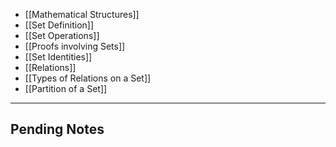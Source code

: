 
- [[Mathematical Structures]]
- [[Set Definition]]
- [[Set Operations]]
- [[Proofs involving Sets]]
- [[Set Identities]]
- [[Relations]]
- [[Types of Relations on a Set]]
- [[Partition of a Set]]


---

## Pending Notes
